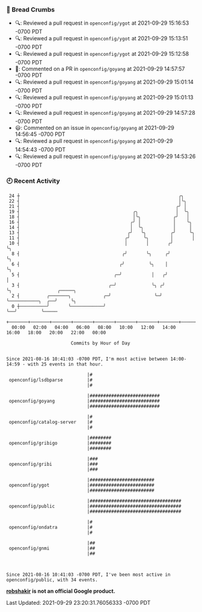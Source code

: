 ### 🍞 Bread Crumbs

 * 🔍: Reviewed a pull request in  `openconfig/ygot` at 2021-09-29 15:16:53 -0700 PDT
 * 🔍: Reviewed a pull request in  `openconfig/ygot` at 2021-09-29 15:13:51 -0700 PDT
 * 🔍: Reviewed a pull request in  `openconfig/ygot` at 2021-09-29 15:12:58 -0700 PDT
 * 💬: Commented on a PR in  `openconfig/goyang` at 2021-09-29 14:57:57 -0700 PDT
 * 🔍: Reviewed a pull request in  `openconfig/goyang` at 2021-09-29 15:01:14 -0700 PDT
 * 🔍: Reviewed a pull request in  `openconfig/goyang` at 2021-09-29 15:01:13 -0700 PDT
 * 🔍: Reviewed a pull request in  `openconfig/goyang` at 2021-09-29 14:57:28 -0700 PDT
 * 😃: Commented on an issue in `openconfig/goyang` at 2021-09-29 14:56:45 -0700 PDT
 * 🔍: Reviewed a pull request in  `openconfig/goyang` at 2021-09-29 14:54:43 -0700 PDT
 * 🔍: Reviewed a pull request in  `openconfig/goyang` at 2021-09-29 14:53:26 -0700 PDT

### 🕘 Recent Activity
```
 24 ┼                                                           ╭╮
 22 ┤                                                           │╰╮
 21 ┤                                                          ╭╯ │
 19 ┤                                          ╭╮              │  ╰╮
 18 ┤                                          │╰╮            ╭╯   │
 16 ┤                                         ╭╯ │            │    ╰╮
 14 ┤                                         │  ╰╮           │     │
 13 ┤                                        ╭╯   ╰╮         ╭╯     ╰╮
 11 ┤                                       ╭╯     ╰╮        │       │
 10 ┤                                       │       │       ╭╯       ╰╮
  8 ┤                                      ╭╯       ╰╮     ╭╯         ╰╮
  6 ┤                                     ╭╯         ╰╮    │           ╰╮
  5 ┤                                   ╭─╯           │   ╭╯            │
  3 ┤                                 ╭─╯             ╰╮ ╭╯             ╰╮                 ╭─────╮
  2 ┤          ╭───────╮            ╭─╯                ╰─╯               ╰───────────╮  ╭──╯     ╰╮
  0 ┼──────────╯       ╰────────────╯                                                ╰──╯         ╰─────
    +───────+───────+───────+───────+───────+───────+───────+───────+───────+───────+───────+───────+────
  00:00   02:00   04:00   06:00   08:00   10:00   12:00   14:00   16:00   18:00   20:00   22:00   00:00   

						Commits by Hour of Day


Since 2021-08-16 10:41:03 -0700 PDT, I'm most active between 14:00-14:59 - with 25 events in that hour.

```



```
                              |#
 openconfig/lsdbparse         |#
                              |#

                              |##########################
 openconfig/goyang            |##########################
                              |##########################

                              |#
 openconfig/catalog-server    |#
                              |#

                              |########
 openconfig/gribigo           |########
                              |########

                              |###
 openconfig/gribi             |###
                              |###

                              |########################
 openconfig/ygot              |########################
                              |########################

                              |##################################
 openconfig/public            |##################################
                              |##################################

                              |#
 openconfig/ondatra           |#
                              |#

                              |##
 openconfig/gnmi              |##
                              |##



Since 2021-08-16 10:41:03 -0700 PDT, I've been most active in openconfig/public, with 34 events.

```
**[robshakir](mailto:robjs@google.com) is not an official Google product.**  


Last Updated: 2021-09-29 23:20:31.76056333 -0700 PDT

